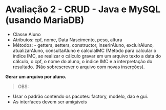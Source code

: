 # Avaliação 2 - CRUD - Java e MySQL (usando MariaDB)
- Classe Aluno
- Atributos: cpf, nome, Data Nascimento, peso, altura
- Métodos: - getters, setters, constructor, inserirAluno, excluirAluno, atualizarAluno, consultaAluno e calculaIMC (Método para calcular o índice IMC, ao realizar o cálculo gravar em um arquivo texto a 
data do cálculo, o cpf, o nome do aluno, o índice IMC e a interpretação do resultado. (Não 
sobrescrever o arquivo com novas inserções).

**Gerar um arquivo por aluno.**
> OBS:
- Usar o padrão contendo os pacotes: factory, modelo, dao e gui.
- As interfaces devem ser amigáveis

